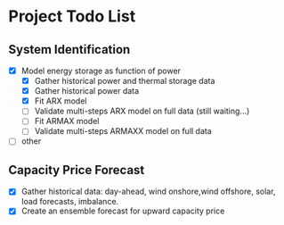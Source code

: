 
# Project Todo List

## System Identification

- [x] Model energy storage as function of power
  - [x] Gather historical power and thermal storage data
  - [x] Gather historical power data
  - [x] Fit ARX model
  - [ ] Validate multi-steps ARX model on full data (still waiting...)
  - [ ] Fit ARMAX model
  - [ ] Validate multi-steps ARMAXX model on full data
- [ ] other

## Capacity Price Forecast

- [x] Gather historical data: day-ahead, wind onshore,wind offshore, solar, load forecasts, imbalance. 
- [x] Create an ensemble forecast for upward capacity price 